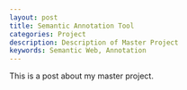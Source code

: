 ```yaml
---
layout: post
title: Semantic Annotation Tool
categories: Project
description: Description of Master Project
keywords: Semantic Web, Annotation
---
```


This is a post about my master project.
